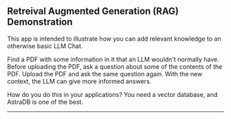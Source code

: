 ## Retreival Augmented Generation (RAG) Demonstration
This app is intended to illustrate how you can add relevant knowledge to an otherwise basic LLM Chat.  

Find a PDF with some information in it that an LLM wouldn't normally have. 
Before uploading the PDF, ask a question about some of the contents of the PDF.
Upload the PDF and ask the same question again.  With the new context, the LLM can give more informed answers.

How do you do this in your applications?  You need a vector database, and AstraDB is one of the best.  

---
